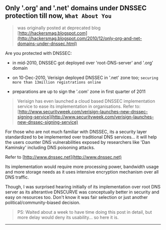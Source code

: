 ## Only '.org' and '.net' domains under DNSSEC protection till now, `What About You`

> was originally posted at deprecated blog [http://hackersmag.blogspot.com](http://hackersmag.blogspot.com/2010/12/only-org-and-net-domains-under-dnssec.html)

Are you protected with DNSSEC:

* in mid-2010, DNSSEC got deployed over 'root-DNS-server' and '.org' domain

* on 10-Dec-2010, Verisign deployed DNSSEC in '.net' zone too; `securing more than 13million registrations online`

* preparations are up to sign the '.com' zone in first quarter of 2011

> Verisign has even launched a cloud based DNSSEC implementation service to ease its implementation in organisations.
> Refer to: [http://www.securityweek.com/verisign-launches-new-dnssec-signing-service](http://www.securityweek.com/verisign-launches-new-dnssec-signing-service)

For those who are not much familiar with DNSSEC, its a security layer standardized to be implemented over traditional DNS services... it will help the users counter DNS vulnerabilities exposed by researchers like 'Dan Kaminsky' including DNS poisoning attacks.

Refer to [http://www.dnssec.net](http://www.dnssec.net)

Its implementation would require more processing power, bandwidth usage and more storage needs as it uses intensive encryption mechanism over all DNS traffic.

Though, I was surprised hearing initially of its implementation over root DNS server as its alterantive DNSCURVE was conceptually better in security and easy on resources too. Don't know it was fair selection or just another political/community-biased decision.

> PS: Waited about a week to have time doing this post in detail, but more delay would deny its usability... so here it is.

---
